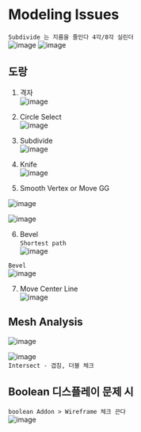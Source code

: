 Modeling Issues 
================

`Subdivide 는 지름을 줄인다 4각/8각 실린더`  
![image](https://user-images.githubusercontent.com/30430227/138055156-98871bae-40b3-42bb-a9e0-6b4e7504d851.png)
![image](https://user-images.githubusercontent.com/30430227/138055385-ac4614b1-4658-4a16-86f1-8ed7717f4a53.png)  



도랑 
-------

1. 격자  
![image](https://user-images.githubusercontent.com/30430227/138047443-b9de505d-d42b-4ee7-b688-154792ca56b2.png)  


2. Circle Select  
![image](https://user-images.githubusercontent.com/30430227/138047543-32547736-7ca2-4587-a78d-45f5fae8894d.png)  


3. Subdivide  
![image](https://user-images.githubusercontent.com/30430227/138047654-2d73f41d-c1b5-48d5-9079-51887ce669fb.png)  



4. Knife  
![image](https://user-images.githubusercontent.com/30430227/138047724-92916e2d-b7b5-4acd-a576-674f2cf0fea2.png)  


5. Smooth Vertex or Move GG   

![image](https://user-images.githubusercontent.com/30430227/138052500-bbd9e116-ea2c-49d0-a252-a6ccfec664f5.png)

![image](https://user-images.githubusercontent.com/30430227/138047809-b894fa33-7d19-43f1-b38c-ed5340d97af8.png)  


6. Bevel  
`Shortest path`  
![image](https://user-images.githubusercontent.com/30430227/138048353-cc0b2599-4df2-4bec-b46f-68b63623142f.png)  

`Bevel`  
![image](https://user-images.githubusercontent.com/30430227/138048727-5005256d-28d8-49b3-9b3f-82018f7fa2c7.png)  

7. Move Center Line  
![image](https://user-images.githubusercontent.com/30430227/138048868-c24550f8-ae3c-4111-806f-ec42f3285adc.png)  


Mesh Analysis  
---------------

![image](https://user-images.githubusercontent.com/30430227/138389189-d291f59b-a003-49aa-a5e9-f39f3c1cd8fb.png)  

![image](https://user-images.githubusercontent.com/30430227/138389168-2d743126-82ee-44d9-8682-f44dfc480247.png)  
`Intersect - 겹침, 더블 체크`  



Boolean 디스플레이 문제 시  
-------------------------
`boolean Addon > Wireframe 체크 끈다`  
![image](https://user-images.githubusercontent.com/30430227/138401403-23e16c2a-4ea6-4c0a-9963-90cc3b458fc7.png)  










